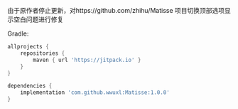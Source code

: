 由于原作者停止更新，对https://github.com/zhihu/Matisse 项目切换顶部选项显示空白问题进行修复


Gradle:

```groovy
allprojects {
    repositories {
        maven { url 'https://jitpack.io' }
    }
}

dependencies {
    implementation 'com.github.wwuxl:Matisse:1.0.0'
}
```